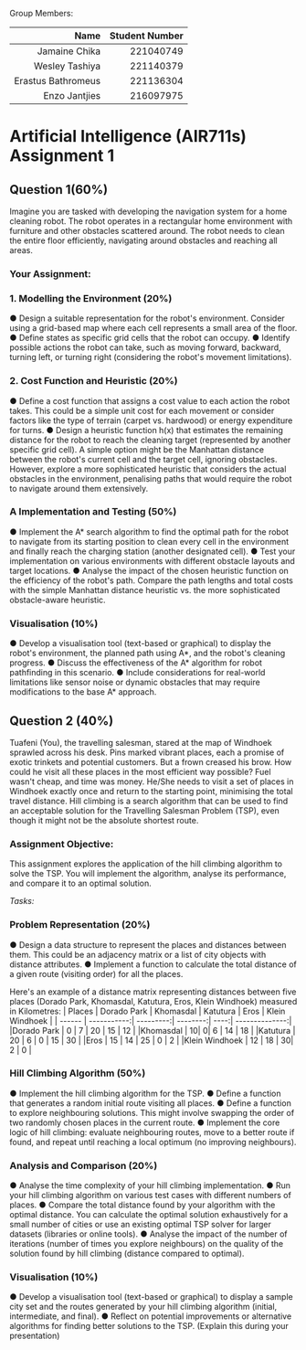 
Group Members:


| Name        | Student Number |
|-----------: | -------------: |
| Jamaine Chika | 221040749    |
| Wesley Tashiya | 221140379 |
| Erastus Bathromeus | 221136304 |
| Enzo Jantjies | 216097975 |


# Artificial Intelligence (AIR711s) Assignment 1

## Question 1(60%)
Imagine you are tasked with developing the navigation system for a home cleaning robot. The robot operates in a rectangular home environment with furniture and other obstacles scattered around. The robot needs to clean the entire floor efficiently, navigating around obstacles and reaching all areas.

### Your Assignment:

### 1. Modelling the Environment (20%)

● Design a suitable representation for the robot's environment. Consider using a grid-based map where each cell represents a small area of the floor.
● Define states as specific grid cells that the robot can occupy.
● Identify possible actions the robot can take, such as moving forward, backward, turning left, or turning right (considering the robot's movement limitations).

### 2. Cost Function and Heuristic (20%)

● Define a cost function that assigns a cost value to each action the robot takes. This could be a simple unit cost for each movement or consider factors like the type of terrain (carpet vs. hardwood) or energy expenditure for turns.
● Design a heuristic function h(x) that estimates the remaining distance for the robot to reach the cleaning target (represented by another specific grid cell). A simple option might be the Manhattan distance between the robot's current cell and the target cell, ignoring obstacles. However, explore a more sophisticated heuristic that considers the actual obstacles in the environment, penalising paths that would require the robot to navigate around them extensively.

### A Implementation and Testing (50%)

● Implement the A* search algorithm to find the optimal path for the robot to navigate from its starting position to clean every cell in the environment and finally reach the charging station (another designated cell).
● Test your implementation on various environments with different obstacle layouts and target locations.
● Analyse the impact of the chosen heuristic function on the efficiency of the robot's path. Compare the path lengths and total costs with the simple Manhattan distance heuristic vs. the more sophisticated obstacle-aware heuristic.

### Visualisation (10%)

● Develop a visualisation tool (text-based or graphical) to display the robot's environment, the planned path using A*, and the robot's cleaning progress.
● Discuss the effectiveness of the A* algorithm for robot pathfinding in this scenario.
● Include considerations for real-world limitations like sensor noise or dynamic obstacles that may require modifications to the base A* approach.

## Question 2 (40%)

Tuafeni (You), the travelling salesman, stared at the map of Windhoek sprawled across his desk. Pins marked vibrant places, each a promise of exotic trinkets and potential customers. But a frown creased his brow. How could he visit all these places in the most efficient way possible? Fuel wasn't cheap, and time was money. He/She needs to visit a set of places in Windhoek exactly once and return to the starting point, minimising the total travel distance. Hill climbing is a search algorithm that can be used to find an acceptable solution for the Travelling Salesman Problem (TSP), even though it might not be the absolute shortest route.

### Assignment Objective:

This assignment explores the application of the hill climbing algorithm to solve the TSP. You will implement the algorithm, analyse its performance, and compare it to an optimal solution.

*Tasks:*

### Problem Representation (20%)

● Design a data structure to represent the places and distances between them. This could be an adjacency matrix or a list of city objects with distance attributes.
● Implement a function to calculate the total distance of a given route (visiting order) for all the places.

Here's an example of a distance matrix representing distances between five places (Dorado Park, Khomasdal, Katutura, Eros, Klein Windhoek) measured in Kilometres:
| Places | Dorado Park | Khomasdal | Katutura | Eros | Klein Windhoek |
| ------ | -----------:| ---------:| --------:| ----:| --------------:|
|Dorado Park | 0 | 7 | 20 | 15 | 12 |
|Khomasdal | 10|  0|  6 | 14 | 18 |
|Katutura | 20 | 6 | 0 | 15 | 30 |
|Eros | 15 | 14 | 25 | 0 | 2 |
|Klein Windhoek | 12 | 18 | 30|  2 | 0 |

### Hill Climbing Algorithm (50%)

● Implement the hill climbing algorithm for the TSP.
● Define a function that generates a random initial route visiting all places.
● Define a function to explore neighbouring solutions. This might involve swapping the order of two randomly chosen places in the current route.
● Implement the core logic of hill climbing: evaluate neighbouring routes, move to a better route if found, and repeat until reaching a local optimum (no improving neighbours).

### Analysis and Comparison (20%)
● Analyse the time complexity of your hill climbing implementation.
● Run your hill climbing algorithm on various test cases with different numbers of places.
● Compare the total distance found by your algorithm with the optimal distance. You can calculate the optimal solution exhaustively for a small number of cities or use an existing optimal TSP solver for larger datasets (libraries or online tools).
● Analyse the impact of the number of iterations (number of times you explore neighbours) on the quality of the solution found by hill climbing (distance compared to optimal).

### Visualisation (10%)
● Develop a visualisation tool (text-based or graphical) to display a sample city set and the routes generated by your hill climbing algorithm (initial, intermediate, and final).
● Reflect on potential improvements or alternative algorithms for finding better solutions to the TSP. (Explain this during your presentation)
